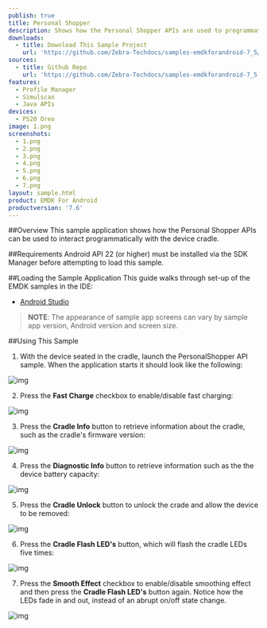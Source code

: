 ```yaml
---
publish: true
title: Personal Shopper
description: Shows how the Personal Shopper APIs are used to programmatically interact with the PC20 cradle.
downloads:
  - title: Download This Sample Project
    url: 'https://github.com/Zebra-Techdocs/samples-emdkforandroid-7_5/archive/master.zip'
sources:
  - title: Github Repo
    url: 'https://github.com/Zebra-Techdocs/samples-emdkforandroid-7_5'
features:
  - Profile Manager
  - Simulscan
  - Java APIs
devices:
  - PS20 Oreo
image: 1.png
screenshots:
  - 1.png
  - 2.png
  - 3.png
  - 4.png
  - 5.png
  - 6.png
  - 7.png
layout: sample.html
product: EMDK For Android
productversion: '7.6'
---
```


##Overview
This sample application shows how the Personal Shopper APIs can be used to interact programmatically with the device cradle.

##Requirements
Android API 22 (or higher) must be installed via the SDK Manager before attempting to load this sample.

##Loading the Sample Application
This guide walks through set-up of the EMDK samples in the IDE: 

* [Android Studio](/emdk-for-android/7-4/guide/emdksamples_androidstudio)

>**NOTE**: The appearance of sample app screens can vary by sample app version, Android version and screen size.

##Using This Sample

1.  With the device seated in the cradle, launch the PersonalShopper API sample.
 When the application starts it should look like the following:

  ![img](personalShopperSampleFirstLaunch.png)

2. Press the **Fast Charge** checkbox to enable/disable fast charging:

  ![img](personalShopperSampleFastCharge.png)

3. Press the **Cradle Info** button to retrieve information about the cradle, such as the cradle's firmware version:

  ![img](personalShopperSampleCradleInfo.png)

4. Press the **Diagnostic Info** button to retrieve information such as the the device battery capacity:

  ![img](personalShopperSampleDiagnosticInfo.png)

5. Press the **Cradle Unlock** button to unlock the crade and allow the device to be removed:

  ![img](personalShopperSampleUnlockCradle.png)

6. Press the **Cradle Flash LED's** button, which will flash the cradle LEDs five times:

  ![img](personalShopperSampleFlashLED.png)

7. Press the **Smooth Effect** checkbox to enable/disable smoothing effect and then press the **Cradle Flash LED's** button again. Notice how the LEDs fade in and out, instead of an abrupt on/off state change.

  ![img](personalShopperSampleSmoothEffect.png)

